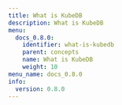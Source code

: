```yaml
---
title: What is KubeDB
description: What is KubeDB
menu:
  docs_0.8.0:
    identifier: what-is-kubedb
    parent: concepts
    name: What is KubeDB
    weight: 10
menu_name: docs_0.8.0
info:
  version: 0.8.0
---
```


